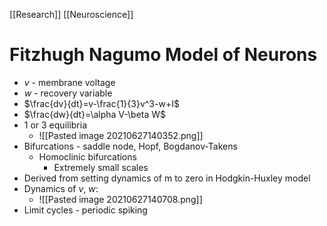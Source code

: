 [[Research]] [[Neuroscience]]

# Fitzhugh Nagumo Model of Neurons
- $v$ - membrane voltage
- $w$ - recovery variable
- $\frac{dv}{dt}=v-\frac{1}{3}v^3-w+I$
- $\frac{dw}{dt}=\alpha V-\beta W$
- 1 or 3 equilibria
	- ![[Pasted image 20210627140352.png]]
- Bifurcations - saddle node, Hopf, Bogdanov-Takens
	- Homoclinic bifurcations
		- Extremely small scales
- Derived from setting dynamics of m to zero in Hodgkin-Huxley model
- Dynamics of $v$, $w$:
	- ![[Pasted image 20210627140708.png]]
- Limit cycles - periodic spiking
